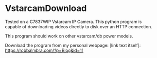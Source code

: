# VstarcamDownload

Tested on a C7837WIP Vstarcam IP Camera. This python program is capable of downloading videos directly to disk over an HTTP connection.

This program should work on other vstarcam/db power models.

Download the program from my personal webpage: [link text itself]: https://robbalmbra.com/?p=Blog&id=11

